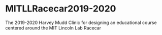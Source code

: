 # MITLLRacecar2019-2020
The 2019-2020 Harvey Mudd Clinic for designing an educational course centered around the MIT Lincoln Lab Racecar
